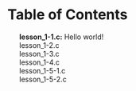<h1>Table of Contents</h1>
<ul style="list-style-type: none;">
  <li><b>lesson_1-1.c:</b> Hello world!</li>
  <li>lesson_1-2.c</li>
  <li>lesson_1-3.c</li>
  <li>lesson_1-4.c</li>
  <li>lesson_1-5-1.c</li>
  <li>lesson_1-5-2.c</li>
</ul>
